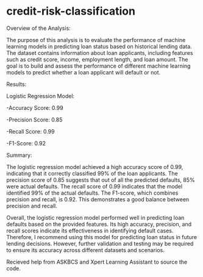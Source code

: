 # credit-risk-classification

Overview of the Analysis:

The purpose of this analysis is to evaluate the performance of machine learning models in predicting loan status based on historical lending data. The dataset contains information about loan applicants, including features such as credit score, income, employment length, and loan amount. The goal is to build and assess the performance of different machine learning models to predict whether a loan applicant will default or not.

Results:

Logistic Regression Model:

-Accuracy Score: 0.99

-Precision Score: 0.85

-Recall Score: 0.99

-F1-Score: 0.92

Summary:

The logistic regression model achieved a high accuracy score of 0.99, indicating that it correctly classified 99% of the loan applicants. The precision score of 0.85 suggests that out of all the predicted defaults, 85% were actual defaults. The recall score of 0.99 indicates that the model identified 99% of the actual defaults. The F1-score, which combines precision and recall, is 0.92. This demonstrates a good balance between precision and recall.

Overall, the logistic regression model performed well in predicting loan defaults based on the provided features. Its high accuracy, precision, and recall scores indicate its effectiveness in identifying default cases. Therefore, I recommend using this model for predicting loan status in future lending decisions. However, further validation and testing may be required to ensure its accuracy across different datasets and scenarios.

Recieved help from ASKBCS and Xpert Learning Assistant to source the code.

